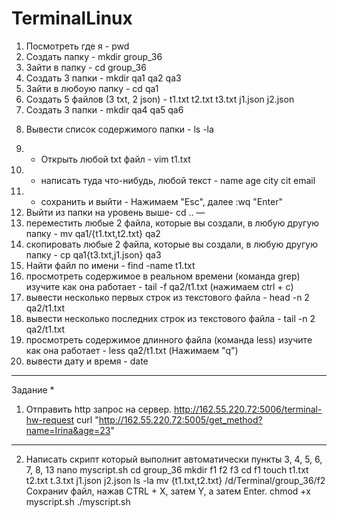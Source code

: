# TerminalLinux
1) Посмотреть где я - pwd
2) Создать папку - mkdir group_36
3) Зайти в папку - cd group_36
4) Создать 3 папки -  mkdir qa1 qa2 qa3
5) Зайти в любоую папку - cd qa1
6) Создать 5 файлов (3 txt, 2 json) - t1.txt t2.txt t3.txt j1.json j2.json
7) Создать 3 папки - mkdir qa4 qa5 qa6
8. Вывести список содержимого папки - ls -la
9) + Открыть любой txt файл - vim t1.txt 
10) + написать туда что-нибудь, любой текст - name
age
city
cit
email
11) + сохранить и выйти - Нажимаем "Esc", далее :wq "Enter"
12) Выйти из папки на уровень выше- cd ..
—
13) переместить любые 2 файла, которые вы создали, в любую другую папку - mv qa1/{t1.txt,t2.txt} qa2
14) скопировать любые 2 файла, которые вы создали, в любую другую папку - cp qa1{t3.txt,j1.json} qa3
15) Найти файл по имени - find -name t1.txt
16) просмотреть содержимое в реальном времени (команда grep) изучите как она работает - tail -f qa2/t1.txt  (нажимаем ctrl + c)
17) вывести несколько первых строк из текстового файла - head -n 2 qa2/t1.txt
18) вывести несколько последних строк из текстового файла - tail -n 2 qa2/t1.txt
19) просмотреть содержимое длинного файла (команда less) изучите как она работает -  less qa2/t1.txt (Нажимаем "q")
20) вывести дату и время - date
-------------------------------------------------------------------------------------------------------------------

Задание *
1) Отправить http запрос на сервер.
http://162.55.220.72:5006/terminal-hw-request
curl  "http://162.55.220.72:5005/get_method?name=Irina&age=23"
-------------------------------------------------------------------------------------------------------------------

2) Написать скрипт который выполнит автоматически пункты 3, 4, 5, 6, 7, 8, 13
nano myscript.sh
cd group_36
mkdir f1 f2 f3
cd f1
touch t1.txt t2.txt t.3.txt j1.json j2.json
ls -la
mv {t1.txt,t2.txt} /d/Terminal/group_36/f2
Сохраниv файл, нажав CTRL + X, затем Y, а затем Enter.
chmod +x myscript.sh
./myscript.sh
